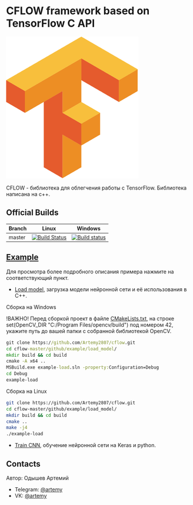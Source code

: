 # CFLOW framework based on TensorFlow C API

![logo](logo/logo.png)

CFLOW - библиотека для облегчения работы с TensorFlow. Библиотека написана на c++. 

## Official Builds
Branch | Linux | Windows |
-------|:-----:|:-------:|
master |[![Build Status](https://travis-ci.org/Neargye/hello_tf_c_api.svg)]()|[![Build status](https://travis-ci.org/Neargye/hello_tf_c_api.svg?branch=master)]()

## [Example](/example)
Для просмотра более подробного описания примера нажмите на соответствующий пункт.
* [Load model](example/load_model/), загрузка модели нейронной сети и её использования в С++. 

Сборка на Windows

!ВАЖНО! Перед сборкой проект в файле [CMakeLists.txt](example/load_model/CMakeLists.txt), на строке set(OpenCV_DIR "C:/Program Files/opencv/build") под номером 42, укажите путь до вашей папки с собранной библиотекой OpenCV.
```cmd
git clone https://github.com/Artemy2807/cflow.git
cd cflow-master/github/example/load_model/
mkdir build && cd build
cmake -A x64 ..
MSBuild.exe example-load.sln -property:Configuration=Debug
cd Debug
example-load
```

Сборка на Linux
```bash
git clone https://github.com/Artemy2807/cflow.git
cd cflow-master/github/example/load_model/
mkdir build && cd build
cmake ..
make -j4
./example-load
```

* [Train CNN](example/train/), обучение нейронной сети на Keras и python.

## Contacts
Автор: Одышев Артемий
- Telegram: [@artemy](https://t.me/artemy_odeshev)
- VK: [@artemy](https://vk.com/artemyodiesiev)


 
